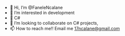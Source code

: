 - 👋 Hi, I’m @FaneleNcalane
- 👀 I’m interested in development
- 🌱 C#
- 💞️ I’m looking to collaborate on C# projects, 
- 📫 How to reach me!! Email me 17ncalane@gmail.com

<!---
FaneleNcalane/FaneleNcalane is a ✨ special ✨ repository because its `README.md` (this file) appears on your GitHub profile.
You can click the Preview link to take a look at your changes.
--->
